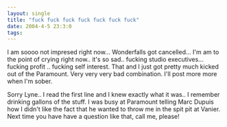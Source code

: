 ```yaml
---
layout: single
title: "fuck fuck fuck fuck fuck fuck fuck"
date: 2004-4-5 23:3:0
tags: 
---
```


I am soooo not impresed right now... Wonderfalls got cancelled... I'm am to the point of crying right now.. it's so sad.. fucking studio executives... fucking profit .. fucking self interest. That and I just got pretty much kicked out of the Paramount. Very very very bad combination. I'll post more more when I'm sober.

Sorry Lyne.. I read the first line and I knew exactly what it was.. I remember drinking gallons of the stuff. I was busy at Paramount telling Marc Dupuis how I didn't like the fact that he wanted to throw me in the spit pit at Vanier. Next time you have have a question like that, call me, please!

